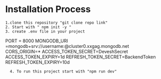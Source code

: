 # Installation Process 
    1.clone this repository "git clone repo link"
    2. Start with " npm init -y "
    3. create .env file in your project 
PORT = 8000
MONGODB_URI =mongodb+srv://username:<password>@cluster0.xxgag.mongodb.net
CORS_ORIGIN=*
ACCESS_TOKEN_SECRET=DeveshSecret
ACCESS_TOKEN_EXPIRY=1d
REFRESH_TOKEN_SECRET=BackendToken
REFRESH_TOKEN_EXPIRY=10d

      4. To run this project start with "npm run dev"
